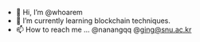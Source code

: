 - 👋 Hi, I’m @whoarem
- 🌱 I’m currently learning blockchain techniques.
- 📫 How to reach me ... @nanangqq @ging@snu.ac.kr

<!---
whoarem/whoarem is a ✨ special ✨ repository because its `README.md` (this file) appears on your GitHub profile.
You can click the Preview link to take a look at your changes.
--->
